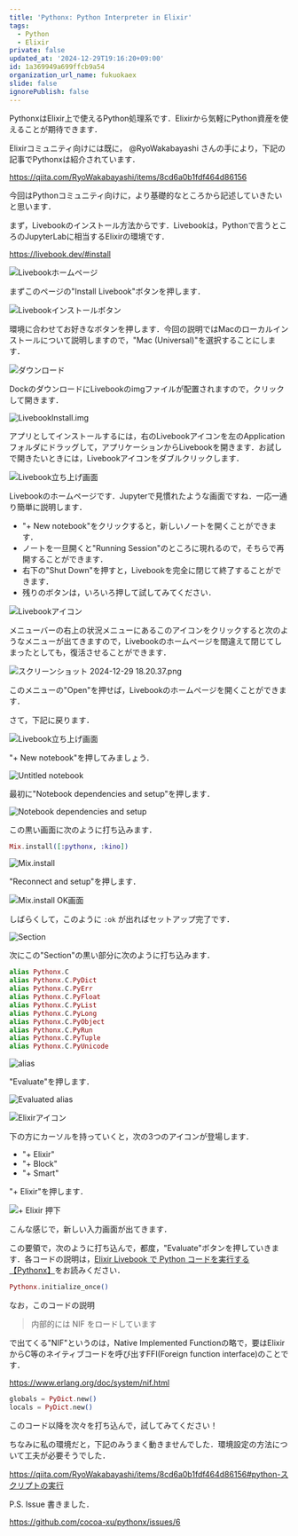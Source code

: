 ```yaml
---
title: 'Pythonx: Python Interpreter in Elixir'
tags:
  - Python
  - Elixir
private: false
updated_at: '2024-12-29T19:16:20+09:00'
id: 1a369949a699ffcb9a54
organization_url_name: fukuokaex
slide: false
ignorePublish: false
---
```

PythonxはElixir上で使えるPython処理系です．Elixirから気軽にPython資産を使えることが期待できます．

Elixirコミュニティ向けには既に， @RyoWakabayashi さんの手により，下記の記事でPythonxは紹介されています．

https://qiita.com/RyoWakabayashi/items/8cd6a0b1fdf464d86156

今回はPythonコミュニティ向けに，より基礎的なところから記述していきたいと思います．

まず，Livebookのインストール方法からです．Livebookは，Pythonで言うところのJupyterLabに相当するElixirの環境です．

https://livebook.dev/#install

![Livebookホームページ](https://qiita-image-store.s3.ap-northeast-1.amazonaws.com/0/55223/c00bef8d-5449-1a39-ab29-73c1586928e3.png)

まずこのページの"Install Livebook"ボタンを押します．

![Livebookインストールボタン](https://qiita-image-store.s3.ap-northeast-1.amazonaws.com/0/55223/0056c747-0c2f-4473-8f66-ace8bd174dd2.png)

環境に合わせてお好きなボタンを押します．今回の説明ではMacのローカルインストールについて説明しますので，"Mac (Universal)"を選択することにします．

![ダウンロード](https://qiita-image-store.s3.ap-northeast-1.amazonaws.com/0/55223/4aa793d5-b102-e711-39bd-ac2beb22e423.png)

DockのダウンロードにLivebookのimgファイルが配置されますので，クリックして開きます．

![LivebookInstall.img](https://qiita-image-store.s3.ap-northeast-1.amazonaws.com/0/55223/f8d40aaa-0237-2325-9227-a547db2a7a0a.png)

アプリとしてインストールするには，右のLivebookアイコンを左のApplicationフォルダにドラッグして，アプリケーションからLivebookを開きます．お試しで開きたいときには，Livebookアイコンをダブルクリックします．

![Livebook立ち上げ画面](https://qiita-image-store.s3.ap-northeast-1.amazonaws.com/0/55223/fd941a27-d27f-a88c-c4f4-4c229233f8d3.png)

Livebookのホームページです．Jupyterで見慣れたような画面ですね．一応一通り簡単に説明します．

* "+ New notebook"をクリックすると，新しいノートを開くことができます．
* ノートを一旦開くと"Running Session"のところに現れるので，そちらで再開することができます．
* 右下の"Shut Down"を押すと，Livebookを完全に閉じて終了することができます．
* 残りのボタンは，いろいろ押して試してみてください．

![Livebookアイコン](https://qiita-image-store.s3.ap-northeast-1.amazonaws.com/0/55223/cadec535-825e-1d16-44eb-8ca0e40cc6c8.png)

メニューバーの右上の状況メニューにあるこのアイコンをクリックすると次のようなメニューが出てきますので，Livebookのホームページを間違えて閉じてしまったとしても，復活させることができます．

![スクリーンショット 2024-12-29 18.20.37.png](https://qiita-image-store.s3.ap-northeast-1.amazonaws.com/0/55223/1ba67d21-aeb7-4154-91a2-fc68f2bd35ed.png)

このメニューの"Open"を押せば，Livebookのホームページを開くことができます．

さて，下記に戻ります．

![Livebook立ち上げ画面](https://qiita-image-store.s3.ap-northeast-1.amazonaws.com/0/55223/fd941a27-d27f-a88c-c4f4-4c229233f8d3.png)

"+ New notebook"を押してみましょう．

![Untitled notebook](https://qiita-image-store.s3.ap-northeast-1.amazonaws.com/0/55223/b1588626-84a9-0118-37a6-cb0cac123814.png)

最初に"Notebook dependencies and setup"を押します．

![Notebook dependencies and setup](https://qiita-image-store.s3.ap-northeast-1.amazonaws.com/0/55223/5d78d50a-fe50-26a8-32cc-afb89f2d2622.png)

この黒い画面に次のように打ち込みます．

```elixir
Mix.install([:pythonx, :kino])
```

![Mix.install](https://qiita-image-store.s3.ap-northeast-1.amazonaws.com/0/55223/1d5cd3a7-bdbd-5848-9639-d35f230f0fec.png)

"Reconnect and setup"を押します．

![Mix.install OK画面](https://qiita-image-store.s3.ap-northeast-1.amazonaws.com/0/55223/b1ac8819-0149-07e9-bd4b-f0423d74f7f4.png)

しばらくして，このように `:ok` が出ればセットアップ完了です．

![Section](https://qiita-image-store.s3.ap-northeast-1.amazonaws.com/0/55223/e7f94707-73fc-9429-979e-5e88ac5d69ee.png)

次にこの"Section"の黒い部分に次のように打ち込みます．

```elixir
alias Pythonx.C
alias Pythonx.C.PyDict
alias Pythonx.C.PyErr
alias Pythonx.C.PyFloat
alias Pythonx.C.PyList
alias Pythonx.C.PyLong
alias Pythonx.C.PyObject
alias Pythonx.C.PyRun
alias Pythonx.C.PyTuple
alias Pythonx.C.PyUnicode
```

![alias](https://qiita-image-store.s3.ap-northeast-1.amazonaws.com/0/55223/88d9c755-e2ce-5f16-8fda-4bce3b59678a.png)

"Evaluate"を押します．

![Evaluated alias](https://qiita-image-store.s3.ap-northeast-1.amazonaws.com/0/55223/13e641b7-b3e9-945b-36af-5248ff14bdbb.png)

![Elixirアイコン](https://qiita-image-store.s3.ap-northeast-1.amazonaws.com/0/55223/bf59e877-d18b-407e-cfb0-99977aa7cf7b.png)

下の方にカーソルを持っていくと，次の3つのアイコンが登場します．

* "+ Elixir"
* "+ Block"
* "+ Smart"

"+ Elixir"を押します．

![+ Elixir 押下](https://qiita-image-store.s3.ap-northeast-1.amazonaws.com/0/55223/83e3a5c4-d99a-54a6-159e-991f46350762.png)

こんな感じで，新しい入力画面が出てきます．

この要領で，次のように打ち込んで，都度，"Evaluate"ボタンを押していきます．各コードの説明は，[Elixir Livebook で Python コードを実行する【Pythonx】](https://qiita.com/RyoWakabayashi/items/8cd6a0b1fdf464d86156)をお読みください．

```elixir
Pythonx.initialize_once()
```

なお，このコードの説明

> 内部的には NIF をロードしています

で出てくる"NIF"というのは，Native Implemented Functionの略で，要はElixirからC等のネイティブコードを呼び出すFFI(Foreign function interface)のことです．

https://www.erlang.org/doc/system/nif.html

```elixir
globals = PyDict.new()
locals = PyDict.new()
```

このコード以降を次々を打ち込んで，試してみてください！

ちなみに私の環境だと，下記のみうまく動きませんでした．環境設定の方法について工夫が必要そうでした．

https://qiita.com/RyoWakabayashi/items/8cd6a0b1fdf464d86156#python-スクリプトの実行

P.S. Issue 書きました．

https://github.com/cocoa-xu/pythonx/issues/6